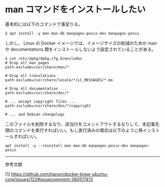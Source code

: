 # man コマンドをインストールしたい

基本的には以下のコマンドで事足りる。
```
$ apt install -y man man-db manpages-posix-dev manpages-posix
```

しかし、 Linux の Docker イメージでは、イメージサイズの削減のためか man や documentations 類をインストールしないよう設定されていることがある。
```
$ cat /etc/dpkg/dpkg.cfg.d/excludes
# Drop all man pages
path-exclude=/usr/share/man/*

# Drop all translations
path-exclude=/usr/share/locale/*/LC_MESSAGES/*.mo

# Drop all documentation ...
path-exclude=/usr/share/doc/*

# ... except copyright files ...
path-include=/usr/share/doc/*/copyright

# ... and Debian changelogs
```

このファイルを削除するなり、該当行をコメントアウトするなりして、本記事先頭のコマンドを実行すればいい。もし実行済みの場合は以下のように再インストールすればいい。
```
apt install -y --reinstall man man-db manpages-posix-dev manpages-posix
```

---
参考文献

[1] https://github.com/tianon/docker-brew-ubuntu-core/issues/122#issuecomment-380517413
